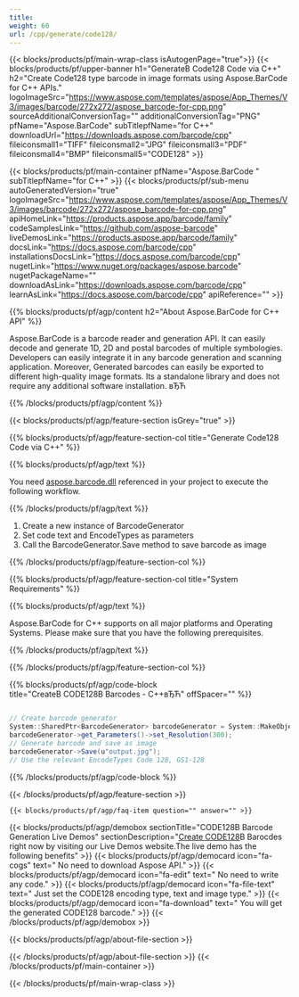 ```yaml
---
title:  
weight: 60
url: /cpp/generate/code128/ 
---
```


{{< blocks/products/pf/main-wrap-class isAutogenPage="true">}}
{{< blocks/products/pf/upper-banner h1="GenerateВ Code128 Code via C++" h2="Create Code128 type barcode in image formats using Aspose.BarCode for C++ APIs." logoImageSrc="https://www.aspose.com/templates/aspose/App_Themes/V3/images/barcode/272x272/aspose_barcode-for-cpp.png" sourceAdditionalConversionTag="" additionalConversionTag="PNG" pfName="Aspose.BarCode" subTitlepfName="for C++" downloadUrl="https://downloads.aspose.com/barcode/cpp" fileiconsmall1="TIFF" fileiconsmall2="JPG" fileiconsmall3="PDF" fileiconsmall4="BMP" fileiconsmall5="CODE128" >}}

{{< blocks/products/pf/main-container pfName="Aspose.BarCode " subTitlepfName="for C++" >}}
{{< blocks/products/pf/sub-menu autoGeneratedVersion="true" logoImageSrc="https://www.aspose.com/templates/aspose/App_Themes/V3/images/barcode/272x272/aspose_barcode-for-cpp.png" apiHomeLink="https://products.aspose.app/barcode/family" codeSamplesLink="https://github.com/aspose-barcode" liveDemosLink="https://products.aspose.app/barcode/family" docsLink="https://docs.aspose.com/barcode/cpp" installationsDocsLink="https://docs.aspose.com/barcode/cpp" nugetLink="https://www.nuget.org/packages/aspose.barcode" nugetPackageName="" downloadAsLink="https://downloads.aspose.com/barcode/cpp" learnAsLink="https://docs.aspose.com/barcode/cpp" apiReference="" >}}

{{% blocks/products/pf/agp/content h2="About Aspose.BarCode for C++ API" %}}

 Aspose.BarCode is a barcode reader and generation API. It can easily decode and generate 1D, 2D and postal barcodes of multiple symbologies. Developers can easily integrate it in any barcode generation and scanning application. Moreover, Generated barcodes can easily be exported to different high-quality image formats. Its a standalone library and does not require any additional software installation. вЂЋ

{{% /blocks/products/pf/agp/content %}}

{{< blocks/products/pf/agp/feature-section isGrey="true" >}}

{{% blocks/products/pf/agp/feature-section-col title="Generate Code128 Code via C++" %}}

{{% blocks/products/pf/agp/text %}}

 You need
 [aspose.barcode.dll](https://downloads.aspose.com/barcode/cpp) 
 referenced in your project to execute the following workflow.

{{% /blocks/products/pf/agp/text %}}

1.  Create a new instance of BarcodeGenerator
1.  Set code text and EncodeTypes as parameters
1.  Call the BarcodeGenerator.Save method to save barcode as image

{{% /blocks/products/pf/agp/feature-section-col %}}

{{% blocks/products/pf/agp/feature-section-col title="System Requirements" %}}

{{% blocks/products/pf/agp/text %}}

 Aspose.BarCode for C++ supports on all major platforms and Operating Systems. Please make sure that you have the following prerequisites.

{{% /blocks/products/pf/agp/text %}}

{{% /blocks/products/pf/agp/feature-section-col %}}

{{% blocks/products/pf/agp/code-block title="CreateВ CODE128В Barcodes - C++вЂЋ" offSpacer="" %}}

```cs

// Create barcode generator
System::SharedPtr<BarcodeGenerator> barcodeGenerator = System::MakeObject<BarcodeGenerator>(EncodeTypes::Code128, u"1234567");
barcodeGenerator->get_Parameters()->set_Resolution(300);
// Generate barcode and save as image
barcodeGenerator->Save(u"output.jpg"); 
// Use the relevant EncodeTypes Code 128, GS1-128

```

{{% /blocks/products/pf/agp/code-block %}}

{{< /blocks/products/pf/agp/feature-section >}}

    {{< blocks/products/pf/agp/faq-item question="" answer="" >}}
 

{{< blocks/products/pf/agp/demobox sectionTitle="CODE128В Barcode Generation Live Demos" sectionDescription="[Create CODE128](https://products.aspose.app/barcode/generate/code128)В Barocdes right now by visiting our Live Demos website.The live demo has the following benefits" >}}
        {{< blocks/products/pf/agp/democard icon="fa-cogs" text=" No need to download Aspose API." >}}
        {{< blocks/products/pf/agp/democard icon="fa-edit" text=" No need to write any code." >}}
        {{< blocks/products/pf/agp/democard icon="fa-file-text" text=" Just set the CODE128 encoding type, text and image type." >}}
        {{< blocks/products/pf/agp/democard icon="fa-download" text=" You will get the generated CODE128 barcode." >}}
{{< /blocks/products/pf/agp/demobox >}}

{{< blocks/products/pf/agp/about-file-section >}}

{{< /blocks/products/pf/agp/about-file-section >}}
{{< /blocks/products/pf/main-container >}}
    
{{< /blocks/products/pf/main-wrap-class >}}